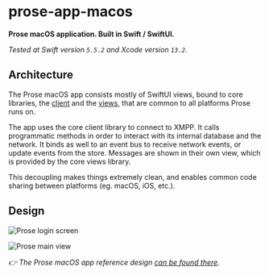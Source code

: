 # prose-app-macos

**Prose macOS application. Built in Swift / SwiftUI.**

_Tested at Swift version `5.5.2` and Xcode version `13.2`._

## Architecture

The Prose macOS app consists mostly of SwiftUI views, bound to core libraries, the [client](https://github.com/prose-im/prose-core-client) and the [views](https://github.com/prose-im/prose-core-views), that are common to all platforms Prose runs on.

The app uses the core client library to connect to XMPP. It calls programmatic methods in order to interact with its internal database and the network. It binds as well to an event bus to receive network events, or update events from the store. Messages are shown in their own view, which is provided by the core views library.

This decoupling makes things extremely clean, and enables common code sharing between platforms (eg. macOS, iOS, etc.).

## Design

![Prose login screen](https://prose-im.github.io/prose-app-macos/images/app/login.jpg)

![Prose main view](https://prose-im.github.io/prose-app-macos/images/app/messaging.jpg)

_👉 The Prose macOS app reference design [can be found there](https://github.com/prose-im/prose-medley/blob/master/designs/prose-app-macos.sketch)._
